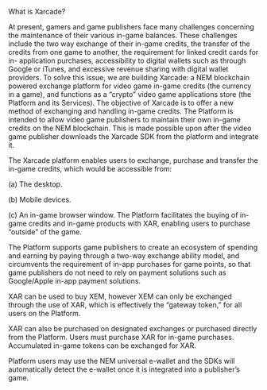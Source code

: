 What is Xarcade?

At present, gamers and game publishers face many challenges concerning the maintenance of their various in-game balances. These challenges include the two way exchange of their in-game credits, the transfer of the credits from one game to another, the requirement for linked credit cards for in- application purchases, accessibility to digital wallets such as through Google or iTunes, and excessive revenue sharing with digital wallet providers. To solve this issue, we are building Xarcade: a NEM blockchain powered exchange platform for video game in-game credits (the currency in a game), and functions as a “crypto” video game applications store (the Platform and its Services). The objective of Xarcade is to offer a new method of exchanging and handling in-game credits. The Platform is intended to allow video game publishers to maintain their own in-game credits on the NEM blockchain. This is made possible upon after the video game publisher downloads the Xarcade SDK from the platform and integrate it.

The Xarcade platform enables users to exchange, purchase and transfer the in-game credits, which would be accessible from:

(a)	The desktop.

(b)	Mobile devices.

(c)	An in-game browser window. The Platform facilitates the buying of in-game credits and in-game products with XAR, enabling users to purchase “outside” of the game.

The Platform supports game publishers to create an ecosystem of spending and earning by paying through a two-way exchange ability model, and circumvents the requirement of in-app purchases for game points, so that game publishers do not need to rely on payment solutions such as Google/Apple in-app payment solutions.

XAR can be used to buy XEM, however XEM can only be exchanged through the use of XAR, which is effectively the “gateway token,” for all users on the Platform.

XAR can also be purchased on designated exchanges or purchased directly from the Platform. Users must purchase XAR for in-game purchases. Accumulated in-game tokens can be exchanged for XAR.

Platform users may use the NEM universal e-wallet and the SDKs will automatically detect the e-wallet once it is integrated into a publisher’s game.
